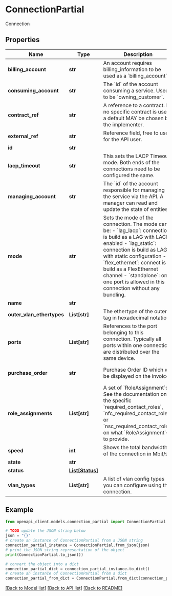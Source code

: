 # ConnectionPartial

Connection

## Properties

Name | Type | Description | Notes
------------ | ------------- | ------------- | -------------
**billing_account** | **str** | An account requires billing_information to be used as a &#x60;billing_account&#x60;. | [optional] 
**consuming_account** | **str** | The &#x60;id&#x60; of the account consuming a service.  Used to be &#x60;owning_customer&#x60;.  | [optional] 
**contract_ref** | **str** | A reference to a contract. If no specific contract is used, a default MAY be chosen by the implementer.  | [optional] 
**external_ref** | **str** | Reference field, free to use for the API user. | [optional] 
**id** | **str** |  | [optional] 
**lacp_timeout** | **str** | This sets the LACP Timeout mode. Both ends of the connections need to be configured the same.  | [optional] 
**managing_account** | **str** | The &#x60;id&#x60; of the account responsible for managing the service via the API. A manager can read and update the state of entities.  | [optional] 
**mode** | **str** | Sets the mode of the connection. The mode can be:  - &#x60;lag_lacp&#x60;: connection is build as a LAG with LACP enabled - &#x60;lag_static&#x60;: connection is build as LAG with static configuration - &#x60;flex_ethernet&#x60;: connect is build as a FlexEthernet channel - &#x60;standalone&#x60;: only one port is allowed in this connection without any bundling.  | [optional] 
**name** | **str** |  | [optional] 
**outer_vlan_ethertypes** | **List[str]** | The ethertype of the outer tag in hexadecimal notation.  | [optional] 
**ports** | **List[str]** | References to the port belonging to this connection. Typically all ports within one connection are distributed over the same device.  | [optional] 
**purchase_order** | **str** | Purchase Order ID which will be displayed on the invoice.  | [optional] [default to '']
**role_assignments** | **List[str]** | A set of &#x60;RoleAssignment&#x60;s. See the documentation on the specific &#x60;required_contact_roles&#x60;, &#x60;nfc_required_contact_roles&#x60; or &#x60;nsc_required_contact_roles&#x60; on what &#x60;RoleAssignment&#x60;s to provide.  | [optional] 
**speed** | **int** | Shows the total bandwidth of the connection in Mbit/s.  | [optional] 
**state** | **str** |  | [optional] 
**status** | [**List[Status]**](Status.md) |  | [optional] 
**vlan_types** | **List[str]** | A list of vlan config types you can configure using this connection. | [optional] 

## Example

```python
from openapi_client.models.connection_partial import ConnectionPartial

# TODO update the JSON string below
json = "{}"
# create an instance of ConnectionPartial from a JSON string
connection_partial_instance = ConnectionPartial.from_json(json)
# print the JSON string representation of the object
print(ConnectionPartial.to_json())

# convert the object into a dict
connection_partial_dict = connection_partial_instance.to_dict()
# create an instance of ConnectionPartial from a dict
connection_partial_from_dict = ConnectionPartial.from_dict(connection_partial_dict)
```
[[Back to Model list]](../README.md#documentation-for-models) [[Back to API list]](../README.md#documentation-for-api-endpoints) [[Back to README]](../README.md)


